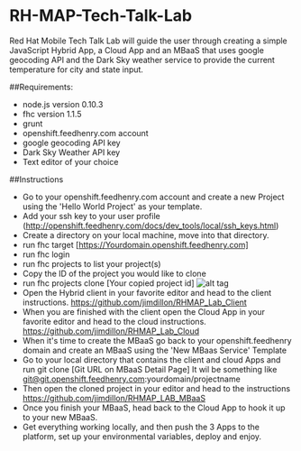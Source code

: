 # RH-MAP-Tech-Talk-Lab
Red Hat Mobile Tech Talk Lab will guide the user through creating a simple JavaScript Hybrid App, a Cloud App and an MBaaS that uses google geocoding API and the Dark Sky weather service to provide the current temperature for city and state input.

##Requirements:
* node.js version 0.10.3
* fhc version 1.1.5
* grunt
* openshift.feedhenry.com account
* google geocoding API key
* Dark Sky Weather API key
* Text editor of your choice

##Instructions
* Go to your openshift.feedhenry.com account and create a new Project using the 'Hello World Project' as your template.
* Add your ssh key to your user profile (http://openshift.feedhenry.com/docs/dev_tools/local/ssh_keys.html)
* Create a directory on your local machine, move into that directory.
* run fhc target [https://Yourdomain.openshift.feedhenry.com]
* run fhc login
* run fhc projects to list your project(s)
* Copy the ID of the project you would like to clone
* run fhc projects clone [Your copied project id]
![alt tag](https://raw.github.com/jimdillon/RH-MAP-Tech-Talk-Lab/edit/master/lab_fhc.jpg)
* Open the Hybrid client in your favorite editor and head to the client instructions. https://github.com/jimdillon/RHMAP_Lab_Client
* When you are finished with the client open the Cloud App in your favorite editor and head to the cloud instructions. https://github.com/jimdillon/RHMAP_Lab_Cloud
* When it's time to create the MBaaS go back to your openshift.feedhenry domain and create an MBaaS using the 'New MBaas Service' Template
* Go to your local directory that contains the client and cloud Apps and run git clone [Git URL on MBaaS Detail Page]  It wil be something like git@git.openshift.feedhenry.com:yourdomain/projectname
* Then open the cloned project in your editor and head to the instructions https://github.com/jimdillon/RHMAP_LAB_MBaaS
* Once you finish your MBaaS, head back to the Cloud App to hook it up to your new MBaaS.
* Get everything working locally, and then push the 3 Apps to the platform, set up your environmental variables, deploy and enjoy.
